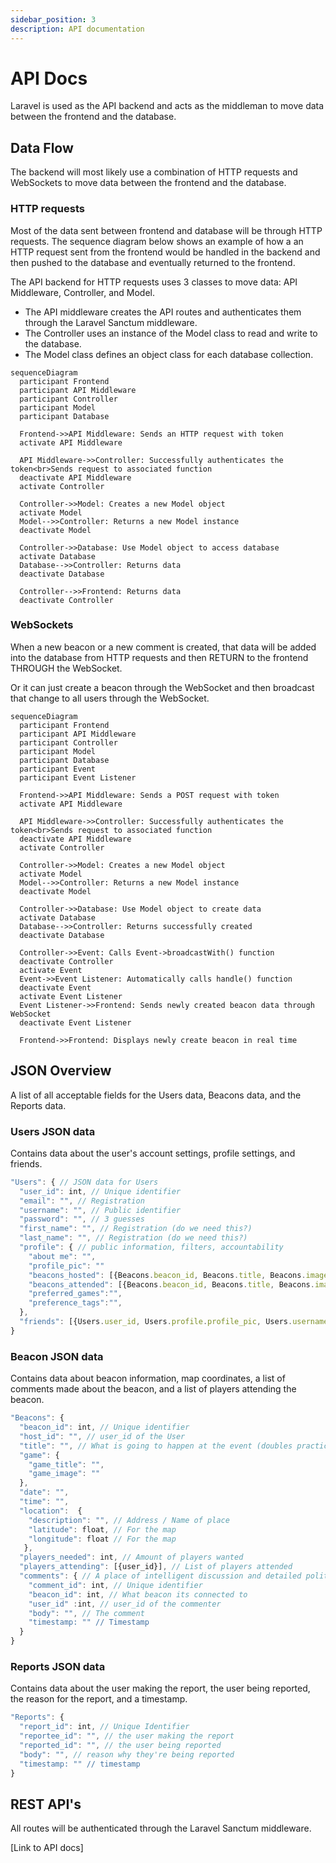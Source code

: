 ```yaml
---
sidebar_position: 3
description: API documentation
---
```

# API Docs

Laravel is used as the API backend and acts as the middleman to move data between the frontend and the database.

## Data Flow

The backend will most likely use a combination of HTTP requests and WebSockets to move data between the frontend and the database.

### HTTP requests

Most of the data sent between frontend and database will be through HTTP requests. The sequence diagram below shows an example of how a an HTTP request sent from the frontend would be handled in the backend and then pushed to the database and eventually returned to the frontend.

The API backend for HTTP requests uses 3 classes to move data: API Middleware, Controller, and Model.
- The API middleware creates the API routes and authenticates them through the Laravel Sanctum middleware.
- The Controller uses an instance of the Model class to read and write to the database.
- The Model class defines an object class for each database collection.

```mermaid
sequenceDiagram
  participant Frontend
  participant API Middleware
  participant Controller
  participant Model
  participant Database

  Frontend->>API Middleware: Sends an HTTP request with token
  activate API Middleware
  
  API Middleware->>Controller: Successfully authenticates the token<br>Sends request to associated function
  deactivate API Middleware
  activate Controller

  Controller->>Model: Creates a new Model object
  activate Model
  Model-->>Controller: Returns a new Model instance
  deactivate Model

  Controller->>Database: Use Model object to access database
  activate Database
  Database-->>Controller: Returns data
  deactivate Database
  
  Controller-->>Frontend: Returns data
  deactivate Controller
```

### WebSockets

When a new beacon or a new comment is created, that data will be added into the database from HTTP requests and then RETURN to the frontend THROUGH the WebSocket.

Or it can just create a beacon through the WebSocket and then broadcast that change to all users through the WebSocket.

```mermaid
sequenceDiagram
  participant Frontend
  participant API Middleware
  participant Controller
  participant Model
  participant Database
  participant Event
  participant Event Listener

  Frontend->>API Middleware: Sends a POST request with token
  activate API Middleware
  
  API Middleware->>Controller: Successfully authenticates the token<br>Sends request to associated function
  deactivate API Middleware
  activate Controller

  Controller->>Model: Creates a new Model object
  activate Model
  Model-->>Controller: Returns a new Model instance
  deactivate Model

  Controller->>Database: Use Model object to create data
  activate Database
  Database-->>Controller: Returns successfully created
  deactivate Database
  
  Controller->>Event: Calls Event->broadcastWith() function
  deactivate Controller
  activate Event
  Event->>Event Listener: Automatically calls handle() function
  deactivate Event
  activate Event Listener
  Event Listener->>Frontend: Sends newly created beacon data through WebSocket
  deactivate Event Listener

  Frontend->>Frontend: Displays newly create beacon in real time
```

## JSON Overview

A list of all acceptable fields for the Users data, Beacons data, and the Reports data.

### Users JSON data

Contains data about the user's account settings, profile settings, and friends.

```js
"Users": { // JSON data for Users
  "user_id": int, // Unique identifier
  "email": "", // Registration
  "username": "", // Public identifier
  "password": "", // 3 guesses
  "first_name": "", // Registration (do we need this?)
  "last_name": "", // Registration (do we need this?)
  "profile": { // public information, filters, accountability
    "about me": "",
    "profile_pic": ""
    "beacons_hosted": [{Beacons.beacon_id, Beacons.title, Beacons.image}],
    "beacons_attended": [{Beacons.beacon_id, Beacons.title, Beacons.image}],
    "preferred_games":"",
    "preference_tags":"",
  },
  "friends": [{Users.user_id, Users.profile.profile_pic, Users.username}, {}]
}
```

### Beacon JSON data

Contains data about beacon information, map coordinates, a list of comments made about the beacon, and a list of players attending the beacon.

```js
"Beacons": {
  "beacon_id": int, // Unique identifier
  "host_id": "", // user_id of the User
  "title": "", // What is going to happen at the event (doubles practice, mario wonder, pokemans vgc, etc.)
  "game": {
    "game_title": "",
    "game_image": ""
  },
  "date": "",
  "time": "",
  "location":  {
    "description": "", // Address / Name of place
    "latitude": float, // For the map
    "longitude": float // For the map
   },
  "players_needed": int, // Amount of players wanted
  "players_attending": [{user_id}], // List of players attended
  "comments": { // A place of intelligent discussion and detailed politics
    "comment_id": int, // Unique identifier
    "beacon_id": int, // What beacon its connected to
    "user_id" :int, // user_id of the commenter
    "body": "", // The comment
    "timestamp: "" // Timestamp
  }
}
```

### Reports JSON data

Contains data about the user making the report, the user being reported, the reason for the report, and a timestamp.

```js
"Reports": {
  "report_id": int, // Unique Identifier
  "reportee_id": "", // the user making the report
  "reported_id": "", // the user being reported
  "body": "", // reason why they're being reported
  "timestamp: "" // timestamp
}
```

## REST API's

All routes will be authenticated through the Laravel Sanctum middleware.

<!-- TODO: Add link to Laravel's API docs -->
[Link to API docs]